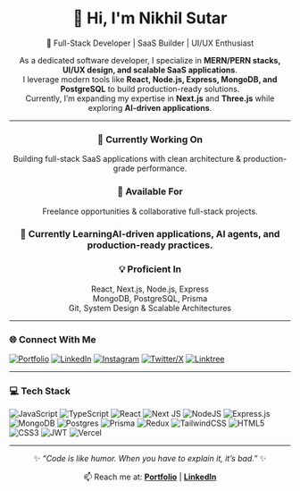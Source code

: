 <div align="center">

# 👋 Hi, I'm **Nikhil Sutar**  

🚀 Full-Stack Developer | SaaS Builder | UI/UX Enthusiast  

As a dedicated software developer, I specialize in **MERN/PERN stacks, UI/UX design, and scalable SaaS applications**.  
I leverage modern tools like **React, Node.js, Express, MongoDB, and PostgreSQL** to build production-ready solutions.  
Currently, I’m expanding my expertise in **Next.js** and **Three.js** while exploring **AI-driven applications**.  

---

### 🔭 Currently Working On
Building full-stack SaaS applications with clean architecture & production-grade performance.  

### 🤝 Available For
Freelance opportunities & collaborative full-stack projects.  

### 🌱 Currently LearningAI-driven applications, AI agents, and production-ready practices.  

### 💡 Proficient In
React, Next.js, Node.js, Express  
MongoDB, PostgreSQL, Prisma  
Git, System Design & Scalable Architectures  

</div>

---

### 🌐 Connect With Me  

[![Portfolio](https://img.shields.io/badge/Portfolio-000000?style=for-the-badge&logo=vercel&logoColor=white)](https://nikhilsutar.vercel.app)
[![LinkedIn](https://img.shields.io/badge/LinkedIn-0077B5?style=for-the-badge&logo=linkedin&logoColor=white)](https://linkedin.com/in/nikhil-sutar-25a7702b2)
[![Instagram](https://img.shields.io/badge/Instagram-E4405F?style=for-the-badge&logo=instagram&logoColor=white)](https://instagram.com/nikkkhil.77)
[![Twitter/X](https://img.shields.io/badge/Twitter-1DA1F2?style=for-the-badge&logo=x&logoColor=white)](https://twitter.com/nikhilsutar_)
[![Linktree](https://img.shields.io/badge/Linktree-43E55E?style=for-the-badge&logo=linktree&logoColor=white)](https://linktr.ee/nikhil_sutar_)

---

### 💻 Tech Stack  

![JavaScript](https://img.shields.io/badge/JavaScript-323330?style=for-the-badge&logo=javascript&logoColor=F7DF1E)
![TypeScript](https://img.shields.io/badge/TypeScript-007ACC?style=for-the-badge&logo=typescript&logoColor=white)
![React](https://img.shields.io/badge/React-20232A?style=for-the-badge&logo=react&logoColor=61DAFB)
![Next JS](https://img.shields.io/badge/Next.js-000000?style=for-the-badge&logo=nextdotjs&logoColor=white)
![NodeJS](https://img.shields.io/badge/Node.js-43853D?style=for-the-badge&logo=node.js&logoColor=white)
![Express.js](https://img.shields.io/badge/Express.js-404D59?style=for-the-badge)
![MongoDB](https://img.shields.io/badge/MongoDB-4EA94B?style=for-the-badge&logo=mongodb&logoColor=white)
![Postgres](https://img.shields.io/badge/PostgreSQL-316192?style=for-the-badge&logo=postgresql&logoColor=white)
![Prisma](https://img.shields.io/badge/Prisma-2D3748?style=for-the-badge&logo=prisma&logoColor=white)
![Redux](https://img.shields.io/badge/Redux-593D88?style=for-the-badge&logo=redux&logoColor=white)
![TailwindCSS](https://img.shields.io/badge/Tailwind_CSS-38B2AC?style=for-the-badge&logo=tailwind-css&logoColor=white)
![HTML5](https://img.shields.io/badge/HTML5-E34F26?style=for-the-badge&logo=html5&logoColor=white)
![CSS3](https://img.shields.io/badge/CSS3-1572B6?style=for-the-badge&logo=css3&logoColor=white)
![JWT](https://img.shields.io/badge/JWT-000000?style=for-the-badge&logo=jsonwebtokens&logoColor=white)
![Vercel](https://img.shields.io/badge/Vercel-000000?style=for-the-badge&logo=vercel&logoColor=white)

</div>

---

<div align="center">

✨ *“Code is like humor. When you have to explain it, it’s bad.”* ✨  

📫 Reach me at: **[Portfolio](https://nikhilsutar.vercel.app)** | **[LinkedIn](https://linkedin.com/in/nikhil-sutar-25a7702b2)**  

</div>
